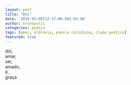 ```yaml
---
layout: post
title: "Dói"
date: '2019-03-08T12:37:00.001-03:00'
author: brunopulis
categories: poesia
tags: [amor, aldravia, poesia cotidiana, clube poético]
featured: true
---
```


dói, <br> 
amar, <br>
ser, <br>
amado, <br>
é, <br> 
graça
